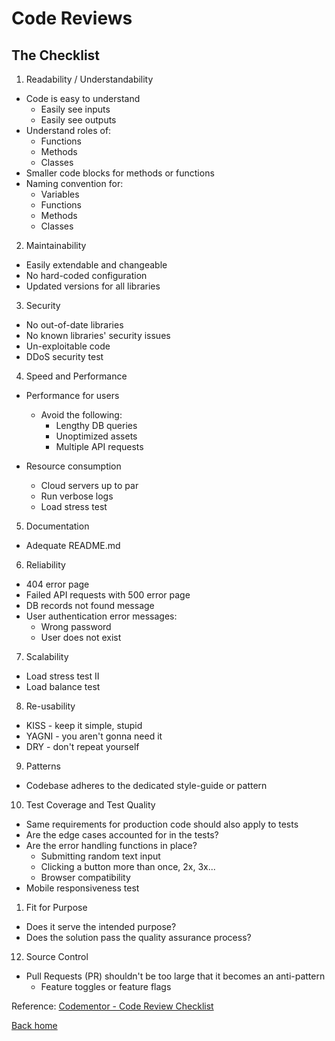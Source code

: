 # Code Reviews

## The Checklist

1. Readability / Understandability

* Code is easy to understand
  * Easily see inputs
  * Easily see outputs
* Understand roles of:
  * Functions
  * Methods
  * Classes
* Smaller code blocks for methods or functions
* Naming convention for:
  * Variables
  * Functions
  * Methods
  * Classes

2. Maintainability

* Easily extendable and changeable
* No hard-coded configuration
* Updated versions for all libraries

3. Security

* No out-of-date libraries
* No known libraries' security issues
* Un-exploitable code
* DDoS security test

4. Speed and Performance

* Performance for users
  * Avoid the following:
    * Lengthy DB queries
    * Unoptimized assets
    * Multiple API requests

* Resource consumption
  * Cloud servers up to par
  * Run verbose logs
  * Load stress test

5. Documentation

* Adequate README.md

6. Reliability

* 404 error page
* Failed API requests with 500 error page
* DB records not found message
* User authentication error messages:
  * Wrong password
  * User does not exist

7. Scalability

* Load stress test II
* Load balance test

8. Re-usability

* KISS - keep it simple, stupid
* YAGNI - you aren't gonna need it
* DRY - don't repeat yourself

9. Patterns

* Codebase adheres to the dedicated style-guide or pattern

10. Test Coverage and Test Quality

* Same requirements for production code should also apply to tests
* Are the edge cases accounted for in the tests?
* Are the error handling functions in place?
  * Submitting random text input
  * Clicking a button more than once, 2x, 3x...
  * Browser compatibility
* Mobile responsiveness test

1.  Fit for Purpose

* Does it serve the intended purpose?
* Does the solution pass the quality assurance process?

12. Source Control

* Pull Requests (PR) shouldn't be too large that it becomes an anti-pattern
  * Feature toggles or feature flags
  
Reference: [Codementor - Code Review Checklist](https://www.codementor.io/blog/code-review-checklist-76q7ovkaqj)

[Back home](./README.md)
